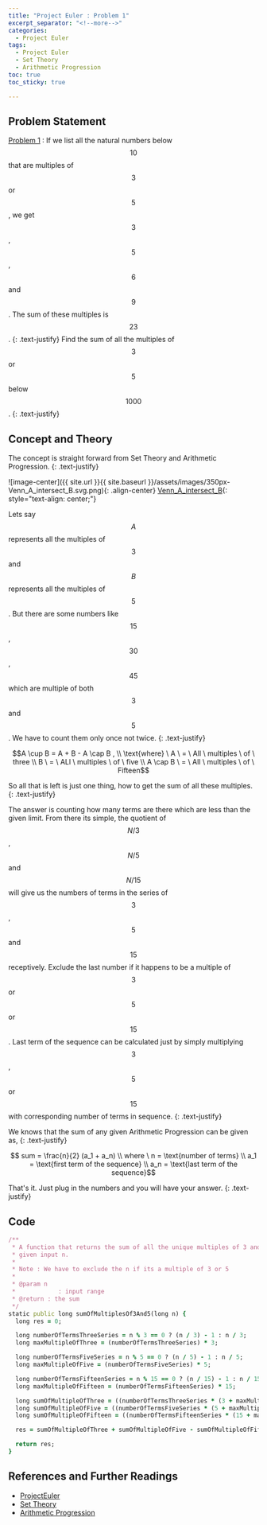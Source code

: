 ```yaml
---
title: "Project Euler : Problem 1"
excerpt_separator: "<!--more-->"
categories:
  - Project Euler
tags:
  - Project Euler
  - Set Theory
  - Arithmetic Progression
toc: true
toc_sticky: true

---
```


## Problem Statement
[Problem 1](https://projecteuler.net/problem=1) : If we list all the natural numbers below $$10$$ that are multiples of $$3$$ or $$5$$, we get $$3$$, $$5$$, $$6$$ and $$9$$. The sum of these multiples is $$23$$.
{: .text-justify}
Find the sum of all the multiples of $$3$$ or $$5$$ below $$1000$$.
{: .text-justify}

## Concept and Theory
The concept is straight forward from Set Theory and Arithmetic Progression.
{: .text-justify}

![image-center]({{ site.url }}{{ site.baseurl }}/assets/images/350px-Venn_A_intersect_B.svg.png){: .align-center}
[Venn_A_intersect_B](https://en.wikipedia.org/wiki/Set_theory#/media/File:Venn_A_intersect_B.svg){: style="text-align: center;"}

Lets say $$A$$ represents all the multiples of $$3$$ and $$B$$ represents all the multiples of $$5$$. But there are some numbers like $$15$$, $$30$$, $$45$$ which are multiple of both $$3$$ and $$5$$. We have to count them only once not twice.
{: .text-justify}

$$A \cup B = A + B - A \cap B , \\
\text{where} \ A \ = \ All \ multiples \ of \ three \\
B \ = \ ALl \ multiples \ of \ five \\
A \cap B \ = \ All \ multiples \ of \ Fifteen$$

So all that is left is just one thing, how to get the sum of all these multiples.
{: .text-justify}

The answer is counting how many terms are there which are less than the given limit. From there its simple, the quotient of $$N/3$$, $$N/5$$ and $$N/15$$ will give us the numbers of terms in the series of $$3$$, $$5$$ and $$15$$ receptively. Exclude the last number if it happens to be a multiple of $$3$$ or $$5$$ or $$15$$. Last term of the sequence can be calculated just by simply multiplying $$3$$, $$5$$ or $$15$$ with corresponding number of terms in sequence.
{: .text-justify}

We knows that the sum of any given Arithmetic Progression can be given as,
{: .text-justify}

$$ sum = \frac{n}{2} (a_1 + a_n) \\
where \ n = \text{number of terms} \\
a_1 = \text{first term of the sequence} \\
a_n = \text{last term of the sequence}$$

That's it. Just plug in the numbers and you will have your answer.
{: .text-justify}

## Code

```ruby
/**
 * A function that returns the sum of all the unique multiples of 3 and 5 below
 * given input n.
 *
 * Note : We have to exclude the n if its a multiple of 3 or 5
 *
 * @param n
 *            : input range
 * @return : the sum
 */
static public long sumOfMultiplesOf3And5(long n) {
  long res = 0;

  long numberOfTermsThreeSeries = n % 3 == 0 ? (n / 3) - 1 : n / 3;
  long maxMultipleOfThree = (numberOfTermsThreeSeries) * 3;

  long numberOfTermsFiveSeries = n % 5 == 0 ? (n / 5) - 1 : n / 5;
  long maxMultipleOfFive = (numberOfTermsFiveSeries) * 5;

  long numberOfTermsFifteenSeries = n % 15 == 0 ? (n / 15) - 1 : n / 15;
  long maxMultipleOfFifteen = (numberOfTermsFifteenSeries) * 15;

  long sumOfMultipleOfThree = ((numberOfTermsThreeSeries * (3 + maxMultipleOfThree)) / 2);
  long sumOfMultipleOfFive = ((numberOfTermsFiveSeries * (5 + maxMultipleOfFive)) / 2);
  long sumOfMultipleOfFifteen = ((numberOfTermsFifteenSeries * (15 + maxMultipleOfFifteen)) / 2);

  res = sumOfMultipleOfThree + sumOfMultipleOfFive - sumOfMultipleOfFifteen;

  return res;
}
```

## References and Further Readings
* [ProjectEuler](https://projecteuler.net)
* [Set Theory](https://en.wikipedia.org/wiki/Set_theory)
* [Arithmetic Progression](https://en.wikipedia.org/wiki/Arithmetic_progression)
